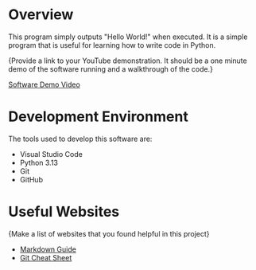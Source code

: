 # Overview

This program simply outputs "Hello World!" when executed. It is a simple program that is useful for learning how to write code in Python.

{Provide a link to your YouTube demonstration.  It should be a one minute demo of the software running and a walkthrough of the code.}

[Software Demo Video](http://youtube.link.goes.here)

# Development Environment

The tools used to develop this software are: 
* Visual Studio Code
* Python 3.13
* Git
* GitHub

# Useful Websites

{Make a list of websites that you found helpful in this project}
* [Markdown Guide](https://www.markdownguide.org/cheat-sheet/)
* [Git Cheat Sheet](https://www.markdownguide.org/cheat-sheet/)